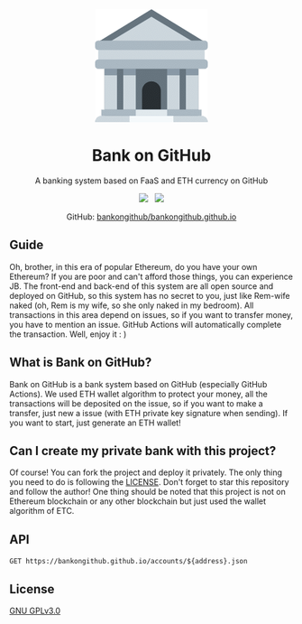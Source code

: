 <div align="center">

<img src="./web/src/assets/logo.png" />

<h1>Bank on GitHub</h1>

A banking system based on FaaS and ETH currency on GitHub

<a href="https://bankongithub.github.io"><img src="https://shields.io/badge/Try-Now-blue?style=for-the-badge&color=blue" /></a> &nbsp; 
<a href="https://choosealicense.com/licenses/gpl-3.0/"><img src="https://shields.io/badge/License-GPL_v3.0-white?style=for-the-badge&color=green"></a>

GitHub: <a href="https://github.com/bankongithub/bankongithub.github.io">bankongithub/bankongithub.github.io</a>

</div>

## Guide

Oh, brother, in this era of popular Ethereum, do you have your own Ethereum? If you are poor and can't afford those things, you can experience JB. The front-end and back-end of this system are all open source and deployed on GitHub, so this system has no secret to you, just like Rem-wife naked (oh, Rem is my wife, so she only naked in my bedroom). All transactions in this area depend on issues, so if you want to transfer money, you have to mention an issue. GitHub Actions will automatically complete the transaction. Well, enjoy it : )

## What is Bank on GitHub?

Bank on GitHub is a bank system based on GitHub (especially GitHub Actions). We used ETH wallet algorithm to protect your money, all the transactions will be deposited on the issue, so if you want to make a transfer, just new a issue (with ETH private key signature when sending). If you want to start, just generate an ETH wallet!

## Can I create my private bank with this project?

Of course! You can fork the project and deploy it privately. The only thing you need to do is following the [LICENSE](https://choosealicense.com/licenses/gpl-3.0/). Don't forget to star this repository and follow the author! One thing should be noted that this project is not on Ethereum blockchain or any other blockchain but just used the wallet algorithm of ETC.

## API

```
GET https://bankongithub.github.io/accounts/${address}.json
```

## License
[GNU GPLv3.0](https://choosealicense.com/licenses/gpl-3.0/)